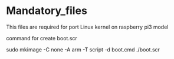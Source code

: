 # Mandatory_files
This files are required for  port Linux kernel on raspberry pi3 model 


command for create boot.scr

sudo mkimage -C none -A arm -T script -d boot.cmd ./boot.scr



